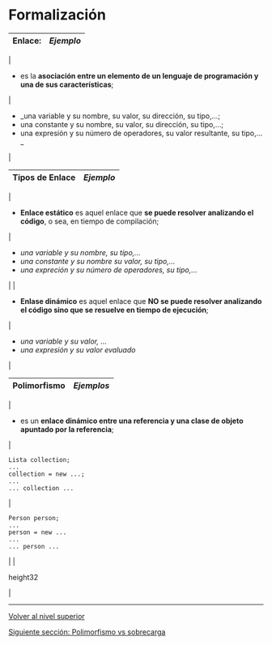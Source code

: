 # Formalización






| **Enlace:** | *Ejemplo* |
| --- | --- |
| 
* es la **asociación entre un elemento de un lenguaje de programación y una de sus características**;


 | 
* \_una variable y su nombre, su valor, su dirección, su tipo,…​;
* una constante y su nombre, su valor, su dirección, su tipo,…​;
* una expresión y su número de operadores, su valor resultante, su tipo,…​\_


 |







| **Tipos de Enlace** | *Ejemplo* |
| --- | --- |
| 
* **Enlace estático** es aquel enlace que **se puede resolver analizando el código**, o sea, en tiempo de compilación;


 | 
* *una variable y su nombre, su tipo,…​*
* *una constante y su nombre su valor, su tipo,…​*
* *una expreción y su número de operadores, su tipo,…​*


 |
| 
* **Enlase dinámico** es aquel enlace que **NO se puede resolver analizando el código sino que se resuelve en tiempo de ejecución**;


 | 
* *una variable y su valor, …​*
* *una expresión y su valor evaluado*


 |








| **Polimorfismo** | *Ejemplos* |
| --- | --- |
| 
* es un **enlace dinámico entre una referencia y una clase de objeto apuntado por la referencia**;


 | 


```
Lista collection;
...
collection = new ...;
...
... collection ...
```


 | 


```
Person person;
...
person = new ...
...
... person ...
```


 |
| 

height32

 |


---

[Volver al nivel superior](../README.md)

[Siguiente sección: Polimorfismo vs sobrecarga](../u2polymorphismVsOverloading/README.md)
